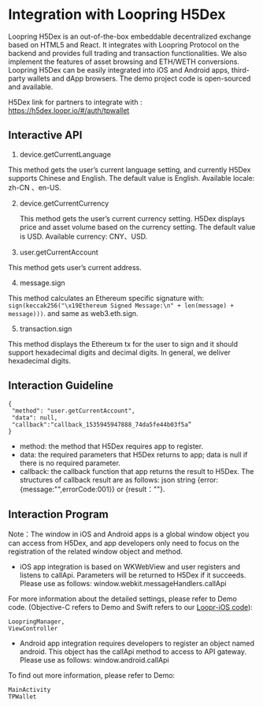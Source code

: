 # Integration with Loopring H5Dex

Loopring H5Dex is an out-of-the-box embeddable decentralized exchange based on HTML5 and React. It integrates with Loopring Protocol on the backend and provides full trading and transaction functionalities. We also implement the features of asset browsing and ETH/WETH conversions. Loopring H5Dex can be easily integrated into iOS and Android apps, third-party wallets and dApp browsers. The demo project code is open-sourced and available.

H5Dex link for partners to integrate with : <https://h5dex.loopr.io/#/auth/tpwallet>

## **Interactive API**

1.  device.getCurrentLanguage 

   This method gets the user’s current language setting, and currently H5Dex supports Chinese and English. The default value is English. Available locale: zh-CN 、en-US. 

2. device.getCurrentCurrency

   This method gets the user’s current currency setting. H5Dex displays price and asset volume based on the currency setting. The default value is USD. Available currency: CNY、USD.

3.  user.getCurrentAccount 

   This method gets user’s current address.

4. message.sign

This method calculates an Ethereum specific signature with: `sign(keccak256("\x19Ethereum Signed Message:\n" + len(message) + message)))`. and same as web3.eth.sign.

5. transaction.sign

This method displays the Ethereum tx for the user to sign and it should support hexadecimal digits and decimal digits. In general, we deliver hexadecimal digits.

## **Interaction Guideline**

```
{
 "method": "user.getCurrentAccount",
 "data": null,
 "callback":"callback_1535945947888_74da5fe44b03f5a”
}
```

- method: the method that H5Dex requires app to register.
- data: the required parameters that H5Dex returns to app; data is null if there is no required parameter.
- callback: the callback function that app returns the result to H5Dex. The structures of callback result are as follows: json string {error:{message:"",errorCode:001}}  or  {result：""}.

## **Interaction Program**

Note：The window in iOS and Android apps is a global window object you can access from H5Dex, and app developers only need to focus on the registration of the related window object and method. 

- iOS app integration is based on WKWebView and user registers and listens to callApi. Parameters will be returned to H5Dex if it succeeds. Please use as follows: window.webkit.messageHandlers.callApi

 For more information about the detailed settings, please refer to Demo code. (Objective-C refers to Demo and Swift refers to our [Loopr-iOS code](https://github.com/Loopring/loopr-ios/tree/master/loopr-ios/H5Dex)):

```
LoopringManager,
ViewController
```

- Android app integration requires developers to register an object named android. This object has the callApi method to access to API gateway. Please use as follows: window.android.callApi

To find out more information, please refer to Demo:

```
MainActivity
TPWallet
```

